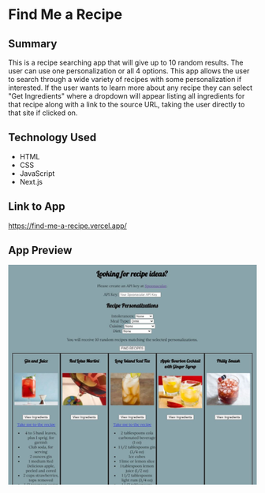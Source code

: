 # Find Me a Recipe

## Summary

This is a recipe searching app that will give up to 10 random results. The user can use one personalization or all 4 options. This app allows the user to search through a wide variety of recipes with some personalization if interested. If the user wants to learn more about any recipe they can select "Get Ingredients" where a dropdown will appear listing all ingredients for that recipe along with a link to the source URL, taking the user directly to that site if clicked on.

## Technology Used 

- HTML 
- CSS 
- JavaScript 
- Next.js 

## Link to App

https://find-me-a-recipe.vercel.app/

## App Preview

![](recipeAppPreview.jpg)